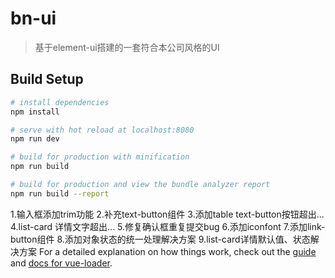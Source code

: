 # bn-ui

> 基于element-ui搭建的一套符合本公司风格的UI

## Build Setup

``` bash
# install dependencies
npm install

# serve with hot reload at localhost:8080
npm run dev

# build for production with minification
npm run build

# build for production and view the bundle analyzer report
npm run build --report
```

1.输入框添加trim功能
2.补充text-button组件
3.添加table text-button按钮超出...
4.list-card 详情文字超出...
5.修复确认框重复提交bug
6.添加iconfont
7.添加link-button组件
8.添加对象状态的统一处理解决方案
9.list-card详情默认值、状态解决方案
For a detailed explanation on how things work, check out the [guide](http://vuejs-templates.github.io/webpack/) and [docs for vue-loader](http://vuejs.github.io/vue-loader).
